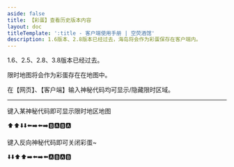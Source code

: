 ```yaml
---
aside: false
title: 【彩蛋】查看历史版本内容
layout: doc
titleTemplate: ':title - 客户端使用手册 | 空荧酒馆'
description: 1.6版本、2.8版本已经过去，海岛将会作为彩蛋保存在客户端内。
---
```


1.6、2.5、2.8、3.8版本已经过去。

限时地图将会作为彩蛋存在在地图中。

在【网页】、【客户端】输入神秘代码均可显示/隐藏限时区域。

---

键入某神秘代码即可显示限时地区地图

:arrow_up::arrow_up::arrow_down::arrow_down::arrow_left::arrow_right::arrow_left::arrow_right::b::a::b::a:

键入反向神秘代码即可关闭彩蛋~

:arrow_down::arrow_down::arrow_up::arrow_up::arrow_right::arrow_left::arrow_right::arrow_left::a::b::a::b:
